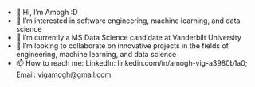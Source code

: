 - 👋 Hi, I’m Amogh :D
- 👀 I’m interested in software engineering, machine learning, and data science
- 🌱 I’m currently a MS Data Science candidate at Vanderbilt University
- 💞️ I’m looking to collaborate on innovative projects in the fields of engineering, machine learning, and data science
- 📫 How to reach me: 
            LinkedIn: linkedin.com/in/amogh-vig-a3980b1a0;
            Email: vigamogh@gmail.com

<!---
avig00/avig00 is a ✨ special ✨ repository because its `README.md` (this file) appears on your GitHub profile.
You can click the Preview link to take a look at your changes.
--->
